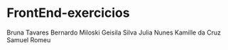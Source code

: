 # FrontEnd-exercicios

Bruna Tavares
Bernardo Miloski
Geisila Silva
Julia Nunes
Kamille da Cruz
Samuel Romeu
